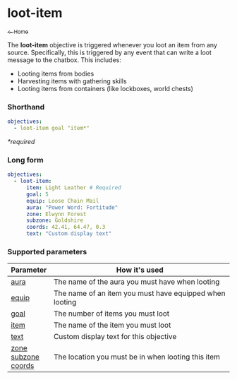 # loot-item

<a href="../index.md"><sub>← Home</sub></a>

The **loot-item** objective is triggered whenever you loot an item from any source. Specifically, this is triggered by any event that can write a loot message to the chatbox. This includes:

* Looting items from bodies
* Harvesting items with gathering skills
* Looting items from containers (like lockboxes, world chests)

### Shorthand

```yaml
objectives:
  - loot-item goal "item*"
```

_*required_

### Long form

```yaml
objectives:
  - loot-item:
      item: Light Leather # Required
      goal: 5
      equip: Loose Chain Mail
      aura: "Power Word: Fortitude"
      zone: Elwynn Forest
      subzone: Goldshire
      coords: 42.41, 64.47, 0.3
      text: "Custom display text"
```

### Supported parameters

| Parameter | How it's used |
|---|---|
| [aura](../parameters/aura.md) | The name of the aura you must have when looting |
| [equip](../parameters/equip.md) | The name of an item you must have equipped when looting |
| [goal](../parameters/goal.md) | The number of items you must loot |
| [item](../parameters/item.md) | The name of the item you must loot |
| [text](../parameters/text.md) | Custom display text for this objective |
| [zone](../parameters/zone.md)<br/>[subzone](../parameters/zone.md)<br/>[coords](../parameters/coords.md) | The location you must be in when looting this item |
